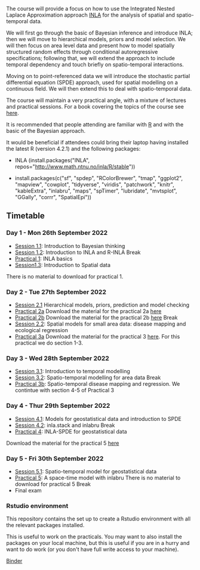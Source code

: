 
The course will provide a focus on how to use the Integrated Nested Laplace Approximation approach [INLA](https://www.r-inla.org/) for the analysis of spatial and spatio-temporal data.

We will first go through the basic of Bayesian inference and introduce INLA; then we will move to hierarchical models, priors and model selection. We will then focus on area level data and present how to model spatially structured random effects through conditional autoregressive specifications; following that, we will extend the approach to include temporal dependency and touch briefly on spatio-temporal interactions.

Moving on to point-referenced data we will introduce the stochastic partial differential equation (SPDE) approach, used for spatial modelling on a continuous field. We will then extend this to deal with spatio-temporal data. 

The course will maintain a very practical angle, with a mixture of lectures and practical sessions. For a book covering the topics of the course see [here](https://onlinelibrary.wiley.com/doi/book/10.1002/9781118950203). 

It is recommended that people attending are familiar with [R](https://www.r-project.org/) and with the basic of the Bayesian approach.

It would be beneficial if attendees could bring their laptop having installed the latest R (version 4.2.1) and the following packages:

- INLA (install.packages("INLA", repos="http://www.math.ntnu.no/inla/R/stable"))

- install.packages(c("sf", "spdep", "RColorBrewer", "tmap", "ggplot2", "mapview", "cowplot", "tidyverse", "viridis", "patchwork", "knitr", "kableExtra", "inlabru", "maps", "spTimer", "lubridate", "mvtsplot", "GGally", "corrr", "SpatialEpi"))

## Timetable
### Day 1 - Mon 26th September 2022

- [Session 1.1](Session1.1): Introduction to Bayesian thinking
- [Session 1.2](Session1.2): Introduction to INLA and R-INLA
Break
- [Practical 1](Practical1): INLA basics 
- [Session1.3](Session1.3): Introduction to Spatial data

There is no material to download for practical 1. 

### Day 2 - Tue 27th September 2022

- [Session 2.1](Session2.1) Hierarchical models, priors, prediction and model checking
- [Practical 2a](Practical2a)
Download the material for the practical 2a [here](Practical2a/Practical2a.zip)
- [Practical 2b](Practical2b)
Download the material for the practical 2b [here](Practical2b/Practical2b.zip)
Break
- [Session 2.2](Session2.2): Spatial models for small area data: disease mapping and ecological regression
- [Practical 3a](Practical3)
Download the material for the practical 3 [here](Practical3/Practical3.zip). For this practical we do section 1-3.

### Day 3 - Wed 28th September 2022

- [Session 3.1](Session3.1): Introduction to temporal modelling
- [Session 3.2](Session3.2): Spatio-temporal modelling for area data
Break
- [Practical 3b](Practical3): Spatio-temporal disease mapping and regression. We contintue with section 4-5 of Practical 3

### Day 4 - Thur 29th September 2022

- [Session 4.1](Session4.1): Models for geostatistical data and introduction to SPDE
- [Session 4.2](Session4.2): inla.stack and inlabru
Break
- [Practical 4](Practical4): INLA-SPDE for geostatistical data

Download the material for the practical 5 [here](Practical5/temperature.croatia.Rdata)

### Day 5 - Fri 30th September 2022

- [Session 5.1](Session5.1): Spatio-temporal model for geostatistical data
- [Practical 5](Practical5): A space-time model with inlabru
There is no material to download for practical 5
Break
- Final exam



### Rstudio environment

This repository contains the set up to create a Rstudio environment with all the relevant packages installed.

This is useful to work on the practicals. You may want to also install the packages on your local machine, but this is useful if you are in a hurry and want to do work (or you don't have full write access to your machine).

[Binder](https://mybinder.org/v2/gh/martablangiardo/VIBASS/master?urlpath=rstudio)


